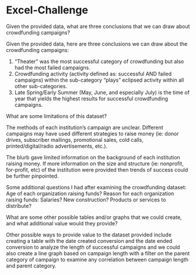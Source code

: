 # Excel-Challenge

Given the provided data, what are three conclusions that we can draw about crowdfunding campaigns?

Given the provided data, here are three conclusions we can draw about the crowdfunding campaigns:
1) “Theater” was the most successful category of crowdfunding but also had the most failed campaigns.
2) Crowdfunding activity (activity defined as: successful AND failed campaigns) within the sub-category “plays” eclipsed activity within all other sub-categories.
3) Late Spring/Early Summer (May, June, and especially July) is the time of year that yields the highest results for successful crowdfunding campaigns.





What are some limitations of this dataset?

The methods of each institution’s campaign are unclear.  Different campaigns may have used different strategies to raise money (ie: donor drives, subscriber mailings, promotional sales, cold calls, printed/digital/radio advertisements, etc.). 

The blurb gave limited information on the background of each institution raising money.  If more information on the size and structure (ie: nonprofit, for-profit, etc) of the institution were provided then trends of success could be further pinpointed.   

Some additional questions I had after examining the crowdfunding dataset:  Age of each organization raising funds?  Reason for each organization raising funds:  Salaries? New construction? Products or services to distribute?





What are some other possible tables and/or graphs that we could create, and what additional value would they provide?

Other possible ways to provide value to the dataset provided include creating a table with the date created conversion and the date ended conversion to analyze the length of successful campaigns and we could also create a line graph based on campaign length with a filter on the parent category of campaign to examine any correlation between campaign length and parent category.
